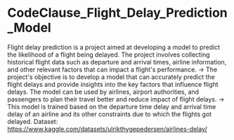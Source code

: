 # CodeClause_Flight_Delay_Prediction_Model
Flight delay prediction is a project aimed at developing a model to predict the likelihood of a flight being delayed. The project involves collecting historical flight data such as departure and arrival times, airline information, and other relevant factors that can impact a flight's performance. -> The project's objective is to develop a model that can accurately predict the flight delays and provide insights into the key factors that influence flight delays. The model can be used by airlines, airport authorities, and passengers to plan their travel better and reduce impact of flight delays. -> This model is trained based on the departure time delay and arrival time delay of an airline and its other constraints due to which the flights got delayed. Dataset: https://www.kaggle.com/datasets/ulrikthygepedersen/airlines-delay/
